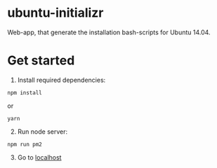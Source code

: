 # ubuntu-initializr
Web-app, that generate the installation bash-scripts for Ubuntu 14.04.

# Get started

1. Install required dependencies:
```
npm install
```
or 
```
yarn
```

2. Run node server:
```
npm run pm2
```

3. Go to [localhost](http://localhost/)